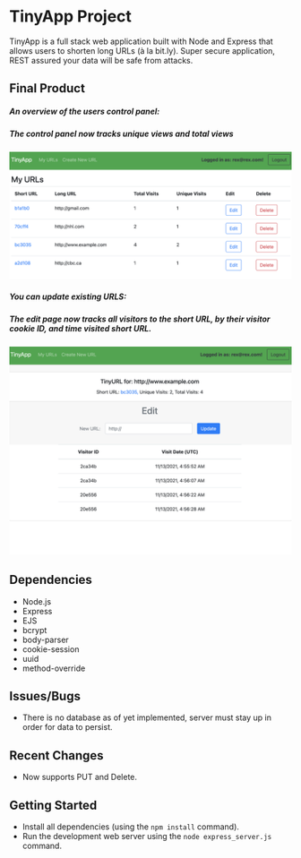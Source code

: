 # TinyApp Project

TinyApp is a full stack web application built with Node and Express that allows users to shorten long URLs (à la bit.ly).
Super secure application, REST assured your data will be safe from attacks.

## Final Product

##### An overview of the users control panel:
##### The control panel now tracks unique views and total views

!["An overview of the users control panel"](https://github.com/mrfinesse47/tinyapp/blob/master/docs/4.png?raw=true)

##### You can update existing URLS:
##### The edit page now tracks all visitors to the short URL, by their visitor cookie ID, and time visited short URL.

!["You can update existing URLS"](https://github.com/mrfinesse47/tinyapp/blob/master/docs/3.png?raw=true)

## Dependencies

- Node.js
- Express
- EJS
- bcrypt
- body-parser
- cookie-session
- uuid
- method-override

## Issues/Bugs

- There is no database as of yet implemented, server must stay up in order for data to persist.

## Recent Changes

- Now supports PUT and Delete.

## Getting Started

- Install all dependencies (using the `npm install` command).
- Run the development web server using the `node express_server.js` command.
